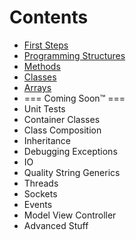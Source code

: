 # Contents
- [First Steps](/OOP/Lectures/Lecture1.md)
- [Programming Structures](/OOP/Lectures/Lecture2.md)
- [Methods](/OOP/Lectures/Lecture3.md)
- [Classes](/OOP/Lectures/Lecture4.md)
- [Arrays](/OOP/Lectures/Lecture5.md)
- === Coming Soon™ ===
- Unit Tests
- Container Classes
- Class Composition
- Inheritance
- Debugging Exceptions
- IO
- Quality String Generics
- Threads
- Sockets
- Events
- Model View Controller
- Advanced Stuff